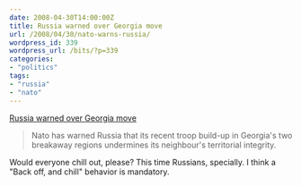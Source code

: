 ```yaml
---
date: 2008-04-30T14:00:00Z
title: Russia warned over Georgia move
url: /2008/04/30/nato-warns-russia/
wordpress_id: 339
wordpress_url: /bits/?p=339
categories:
- "politics"
tags:
- "russia"
- "nato"
---
```

<a href="http://news.bbc.co.uk/2/hi/europe/7375736.stm">Russia warned over Georgia move</a>

> Nato has warned Russia that its recent troop build-up in Georgia's two breakaway regions undermines its neighbour's territorial integrity.

Would everyone chill out, please? This time Russians, specially. I think a "Back off, and chill" behavior is mandatory.
